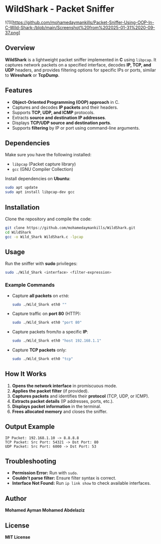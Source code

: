 # WildShark - Packet Sniffer
!(1)[https://github.com/mohamedaymankills/Packet-Sniffer-Using-OOP-In-C-Wild-Shark-/blob/main/Screenshot%20from%202025-01-31%2020-09-37.png]
## Overview

**WildShark** is a lightweight packet sniffer implemented in **C** using `libpcap`. It captures network packets on a specified interface, decodes **IP, TCP, and UDP** headers, and provides filtering options for specific IPs or ports, similar to **Wireshark** or **TcpDump**.

## Features

- **Object-Oriented Programming (OOP) approach** in C.
- Captures and decodes **IP packets** and their headers.
- Supports **TCP, UDP, and ICMP** protocols.
- Extracts **source and destination IP addresses**.
- Displays **TCP/UDP source and destination ports**.
- Supports **filtering** by IP or port using command-line arguments.

## Dependencies

Make sure you have the following installed:

- `libpcap` (Packet capture library)
- `gcc` (GNU Compiler Collection)

Install dependencies on **Ubuntu**:

```sh
sudo apt update
sudo apt install libpcap-dev gcc
```

## Installation

Clone the repository and compile the code:

```sh
git clone https://github.com/mohamedaymankills/WildShark.git
cd WildShark
gcc -o Wild_Shark WildShark.c -lpcap
```

## Usage

Run the sniffer with **sudo** privileges:

```sh
sudo ./Wild_Shark <interface> <filter-expression>
```

### Example Commands

- Capture **all packets** on `eth0`:
  
  ```sh
  sudo ./Wild_Shark eth0 ""
  ```
  
- Capture traffic on **port 80** (HTTP):
  
  ```sh
  sudo ./Wild_Shark eth0 "port 80"
  ```
  
- Capture packets from/to a specific **IP**:
  
  ```sh
  sudo ./Wild_Shark eth0 "host 192.168.1.1"
  ```
  
- Capture **TCP packets** only:
  
  ```sh
  sudo ./Wild_Shark eth0 "tcp"
  ```

## How It Works

1. **Opens the network interface** in promiscuous mode.
2. **Applies the packet filter** (if provided).
3. **Captures packets** and identifies their **protocol** (TCP, UDP, or ICMP).
4. **Extracts packet details** (IP addresses, ports, etc.).
5. **Displays packet information** in the terminal.
6. **Frees allocated memory** and closes the sniffer.

## Output Example

```
IP Packet: 192.168.1.10 -> 8.8.8.8
TCP Packet: Src Port: 54321 -> Dst Port: 80
UDP Packet: Src Port: 6000 -> Dst Port: 53
```

## Troubleshooting

- **Permission Error:** Run with `sudo`.
- **Couldn't parse filter:** Ensure filter syntax is correct.
- **Interface Not Found:** Run `ip link show` to check available interfaces.

## Author

**Mohamed Ayman Mohamed Abdelaziz**

## License

**MIT License**
